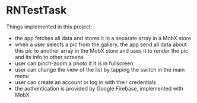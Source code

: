 # RNTestTask

Things implemented in this project:

- the app fetches all data and stores it in a separate array in a MobX store
- when a user selects a pic from the gallery, the app send all data about this pic to another array in the MobX store and uses it to render the pic and its info to other screens
- user can pinch-zoom a photo if it is in fullscreen
- user can change the view of the list by tapping the switch in the main menu
- user can create an account or log in with their credentials
- the authentication is provided by Google Firebase, implemented with MobX